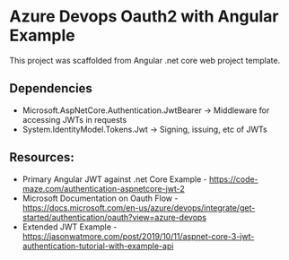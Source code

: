 # Azure Devops Oauth2 with Angular Example

This project was scaffolded from Angular .net core web project template.

## Dependencies
- Microsoft.AspNetCore.Authentication.JwtBearer -> Middleware for accessing JWTs in requests
- System.IdentityModel.Tokens.Jwt -> Signing, issuing, etc of JWTs


## Resources:

- Primary Angular JWT against .net Core Example - https://code-maze.com/authentication-aspnetcore-jwt-2
- Microsoft Documentation on Oauth Flow - https://docs.microsoft.com/en-us/azure/devops/integrate/get-started/authentication/oauth?view=azure-devops
- Extended JWT Example - https://jasonwatmore.com/post/2019/10/11/aspnet-core-3-jwt-authentication-tutorial-with-example-api
